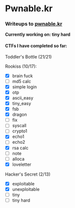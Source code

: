 # Pwnable.kr
### Writeups to [pwnable.kr](https://pwnable.kr) 


**Currently working on:  tiny hard**


#### CTFs I have completed so far: 


Toddler's Bottle (21/21)

Rookiss (10/17):
- [x] brain fuck
- [ ] md5 calc
- [x] simple login
- [x] otp
- [x] ascii_easy
- [x] tiny_easy
- [x] fsb
- [x] dragon
- [ ] fix
- [ ] syscall
- [ ] crypto1
- [x] echo1
- [ ] echo2
- [x] rsa calc
- [ ] note
- [ ] alloca
- [x] loveletter

 Hacker's Secret (2/13)
- [x] exploitable
- [x] unexploitable
- [ ] tiny
- [ ] tiny hard
